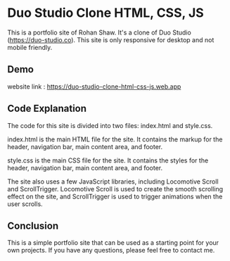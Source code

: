 # Duo Studio Clone HTML, CSS, JS

This is a portfolio site of Rohan Shaw. It's a clone of Duo Studio (https://duo-studio.co). This site is only responsive for desktop and not mobile friendly.

## Demo

website link : https://duo-studio-clone-html-css-js.web.app

## Code Explanation

The code for this site is divided into two files: index.html and style.css.

index.html is the main HTML file for the site. It contains the markup for the header, navigation bar, main content area, and footer.

style.css is the main CSS file for the site. It contains the styles for the header, navigation bar, main content area, and footer.

The site also uses a few JavaScript libraries, including Locomotive Scroll and ScrollTrigger. Locomotive Scroll is used to create the smooth scrolling effect on the site, and ScrollTrigger is used to trigger animations when the user scrolls.

## Conclusion

This is a simple portfolio site that can be used as a starting point for your own projects. If you have any questions, please feel free to contact me.